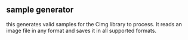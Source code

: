 ## sample generator

this generates valid samples for the Cimg library to process. It reads an image file in any format and saves it in all supported formats.